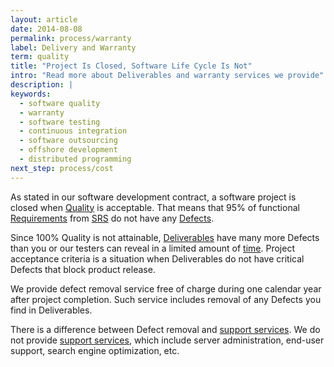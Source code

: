 ```yaml
---
layout: article
date: 2014-08-08
permalink: process/warranty
label: Delivery and Warranty
term: quality
title: "Project Is Closed, Software Life Cycle Is Not"
intro: "Read more about Deliverables and warranty services we provide"
description: |
keywords:
  - software quality
  - warranty
  - software testing
  - continuous integration
  - software outsourcing
  - offshore development
  - distributed programming
next_step: process/cost
---
```


As stated in our software development contract, a software project is closed when
[Quality](/process/quality) is acceptable. That means that 95% of functional
[Requirements](/process/scope/requirement)
from [SRS](/process/scope/srs) do not
have any [Defects](/process/quality/defect).

Since 100% Quality is not attainable, [Deliverables](/process/warranty/deliverables) have many more
Defects than you or our testers can reveal in a limited amount of [time](/process/time). Project
acceptance criteria is a situation when Deliverables do not have critical Defects that
block product release.

We provide defect removal service free of charge during one calendar year
after project completion. Such service includes removal of any Defects you find
in Deliverables.

There is a difference between Defect removal and [support services](/process/warranty/support).
We do not provide [support services](/process/warranty/support), which include
server administration, end-user support, search engine optimization, etc.
